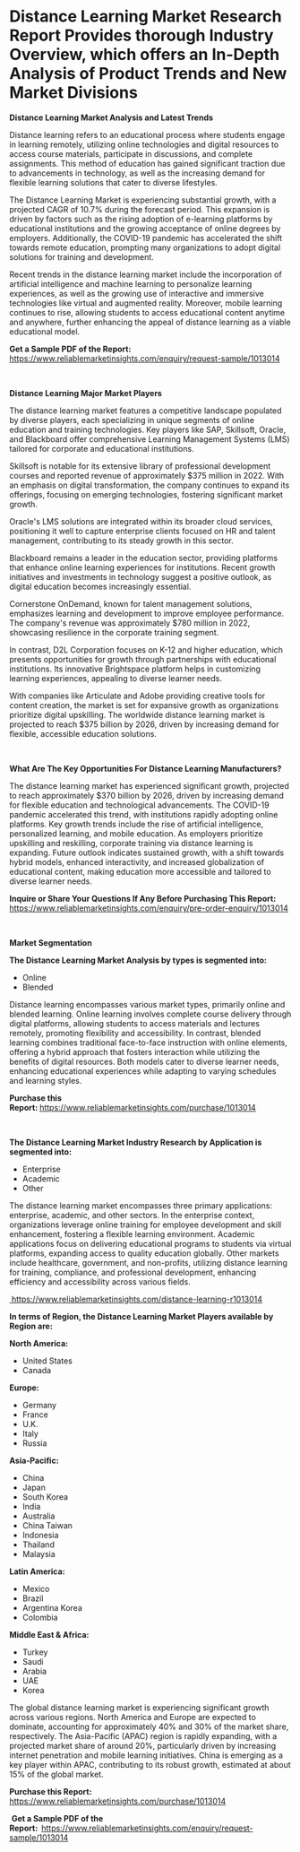 <p><h1>Distance Learning Market Research Report Provides thorough Industry Overview, which offers an In-Depth Analysis of Product Trends and New Market Divisions</h1></p><p><strong>Distance Learning Market Analysis and Latest Trends</strong></p>
<p><p>Distance learning refers to an educational process where students engage in learning remotely, utilizing online technologies and digital resources to access course materials, participate in discussions, and complete assignments. This method of education has gained significant traction due to advancements in technology, as well as the increasing demand for flexible learning solutions that cater to diverse lifestyles.</p><p>The Distance Learning Market is experiencing substantial growth, with a projected CAGR of 10.7% during the forecast period. This expansion is driven by factors such as the rising adoption of e-learning platforms by educational institutions and the growing acceptance of online degrees by employers. Additionally, the COVID-19 pandemic has accelerated the shift towards remote education, prompting many organizations to adopt digital solutions for training and development.</p><p>Recent trends in the distance learning market include the incorporation of artificial intelligence and machine learning to personalize learning experiences, as well as the growing use of interactive and immersive technologies like virtual and augmented reality. Moreover, mobile learning continues to rise, allowing students to access educational content anytime and anywhere, further enhancing the appeal of distance learning as a viable educational model.</p></p>
<p><strong>Get a Sample PDF of the Report:&nbsp;</strong> <a href="https://www.reliablemarketinsights.com/enquiry/request-sample/1013014?utm_campaign=2280&utm_medium=2&utm_source=Github&utm_content=ia&utm_term=17042025&utm_id=distance-learning">https://www.reliablemarketinsights.com/enquiry/request-sample/1013014</a></p>
<p>&nbsp;</p>
<p><strong>Distance Learning Major Market Players</strong></p>
<p><p>The distance learning market features a competitive landscape populated by diverse players, each specializing in unique segments of online education and training technologies. Key players like SAP, Skillsoft, Oracle, and Blackboard offer comprehensive Learning Management Systems (LMS) tailored for corporate and educational institutions. </p><p>Skillsoft is notable for its extensive library of professional development courses and reported revenue of approximately $375 million in 2022. With an emphasis on digital transformation, the company continues to expand its offerings, focusing on emerging technologies, fostering significant market growth.</p><p>Oracle's LMS solutions are integrated within its broader cloud services, positioning it well to capture enterprise clients focused on HR and talent management, contributing to its steady growth in this sector.</p><p>Blackboard remains a leader in the education sector, providing platforms that enhance online learning experiences for institutions. Recent growth initiatives and investments in technology suggest a positive outlook, as digital education becomes increasingly essential.</p><p>Cornerstone OnDemand, known for talent management solutions, emphasizes learning and development to improve employee performance. The company's revenue was approximately $780 million in 2022, showcasing resilience in the corporate training segment.</p><p>In contrast, D2L Corporation focuses on K-12 and higher education, which presents opportunities for growth through partnerships with educational institutions. Its innovative Brightspace platform helps in customizing learning experiences, appealing to diverse learner needs.</p><p>With companies like Articulate and Adobe providing creative tools for content creation, the market is set for expansive growth as organizations prioritize digital upskilling. The worldwide distance learning market is projected to reach $375 billion by 2026, driven by increasing demand for flexible, accessible education solutions.</p></p>
<p>&nbsp;</p>
<p><strong>What Are The Key Opportunities For Distance Learning Manufacturers?</strong></p>
<p><p>The distance learning market has experienced significant growth, projected to reach approximately $370 billion by 2026, driven by increasing demand for flexible education and technological advancements. The COVID-19 pandemic accelerated this trend, with institutions rapidly adopting online platforms. Key growth trends include the rise of artificial intelligence, personalized learning, and mobile education. As employers prioritize upskilling and reskilling, corporate training via distance learning is expanding. Future outlook indicates sustained growth, with a shift towards hybrid models, enhanced interactivity, and increased globalization of educational content, making education more accessible and tailored to diverse learner needs.</p></p>
<p><strong>Inquire or Share Your Questions If Any Before Purchasing This Report:</strong> <a href="https://www.reliablemarketinsights.com/enquiry/pre-order-enquiry/1013014?utm_campaign=2280&utm_medium=2&utm_source=Github&utm_content=ia&utm_term=17042025&utm_id=distance-learning">https://www.reliablemarketinsights.com/enquiry/pre-order-enquiry/1013014</a></p>
<p>&nbsp;</p>
<p><strong>Market Segmentation</strong></p>
<p><strong>The Distance Learning Market Analysis by types is segmented into:</strong></p>
<p><ul><li>Online</li><li>Blended</li></ul></p>
<p><p>Distance learning encompasses various market types, primarily online and blended learning. Online learning involves complete course delivery through digital platforms, allowing students to access materials and lectures remotely, promoting flexibility and accessibility. In contrast, blended learning combines traditional face-to-face instruction with online elements, offering a hybrid approach that fosters interaction while utilizing the benefits of digital resources. Both models cater to diverse learner needs, enhancing educational experiences while adapting to varying schedules and learning styles.</p></p>
<p><strong>Purchase this Report:&nbsp;</strong><a href="https://www.reliablemarketinsights.com/purchase/1013014?utm_campaign=2280&utm_medium=2&utm_source=Github&utm_content=ia&utm_term=17042025&utm_id=distance-learning">https://www.reliablemarketinsights.com/purchase/1013014</a></p>
<p>&nbsp;</p>
<p><strong>The Distance Learning Market Industry Research by Application is segmented into:</strong></p>
<p><ul><li>Enterprise</li><li>Academic</li><li>Other</li></ul></p>
<p><p>The distance learning market encompasses three primary applications: enterprise, academic, and other sectors. In the enterprise context, organizations leverage online training for employee development and skill enhancement, fostering a flexible learning environment. Academic applications focus on delivering educational programs to students via virtual platforms, expanding access to quality education globally. Other markets include healthcare, government, and non-profits, utilizing distance learning for training, compliance, and professional development, enhancing efficiency and accessibility across various fields.</p></p>
<p><a href="https://www.reliablemarketinsights.com/distance-learning-r1013014?utm_campaign=2280&utm_medium=2&utm_source=Github&utm_content=ia&utm_term=17042025&utm_id=distance-learning">&nbsp;https://www.reliablemarketinsights.com/distance-learning-r1013014</a></p>
<p><strong>In terms of Region, the Distance Learning Market Players available by Region are:</strong></p>
<p>
    <p> <strong> North America: </strong>
        <ul>
            <li>United States</li>
            <li>Canada</li>
        </ul>
        </p> 
    <p> <strong> Europe: </strong>
        <ul>
            <li>Germany</li>
            <li>France</li>
            <li>U.K.</li>
            <li>Italy</li>
            <li>Russia</li>
        </ul>
        </p> 
    <p> <strong> Asia-Pacific: </strong>
        <ul>
            <li>China</li>
            <li>Japan</li>
            <li>South Korea</li>
            <li>India</li>
            <li>Australia</li>
            <li>China Taiwan</li>
            <li>Indonesia</li>
            <li>Thailand</li>
            <li>Malaysia</li>
        </ul>
        </p> 
    <p> <strong> Latin America: </strong>
        <ul>
            <li>Mexico</li>
            <li>Brazil</li>
            <li>Argentina Korea</li>
            <li>Colombia</li>
        </ul>
        </p> 
    <p> <strong> Middle East & Africa: </strong>
        <ul>
            <li>Turkey</li>
            <li>Saudi</li>
            <li>Arabia</li>
            <li>UAE</li>
            <li>Korea</li>
        </ul>
    </p>
    </p>
<p><p>The global distance learning market is experiencing significant growth across various regions. North America and Europe are expected to dominate, accounting for approximately 40% and 30% of the market share, respectively. The Asia-Pacific (APAC) region is rapidly expanding, with a projected market share of around 20%, particularly driven by increasing internet penetration and mobile learning initiatives. China is emerging as a key player within APAC, contributing to its robust growth, estimated at about 15% of the global market.</p></p>
<p><strong>Purchase this Report: </strong><a href="https://www.reliablemarketinsights.com/purchase/1013014?utm_campaign=2280&utm_medium=2&utm_source=Github&utm_content=ia&utm_term=17042025&utm_id=distance-learning">https://www.reliablemarketinsights.com/purchase/1013014</a></p>
<p>&nbsp;<strong>Get a Sample PDF of the Report:&nbsp;&nbsp;</strong><a href="https://www.reliablemarketinsights.com/enquiry/request-sample/1013014?utm_campaign=2280&utm_medium=2&utm_source=Github&utm_content=ia&utm_term=17042025&utm_id=distance-learning">https://www.reliablemarketinsights.com/enquiry/request-sample/1013014</a></p>
<p><strong></strong></p>
<p><p></p><p></p><p></p></p>